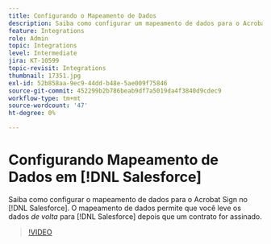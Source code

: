 ```yaml
---
title: Configurando o Mapeamento de Dados
description: Saiba como configurar um mapeamento de dados para o Acrobat Sign em  [!DNL Salesforce]
feature: Integrations
role: Admin
topic: Integrations
level: Intermediate
jira: KT-10599
topic-revisit: Integrations
thumbnail: 17351.jpg
exl-id: 52b858aa-9ec9-44dd-b48e-5ae009f75846
source-git-commit: 452299b2b786beab9df7a5019da4f3840d9cdec9
workflow-type: tm+mt
source-wordcount: '47'
ht-degree: 0%

---
```


# Configurando Mapeamento de Dados em [!DNL Salesforce]

Saiba como configurar o mapeamento de dados para o Acrobat Sign no [!DNL Salesforce]. O mapeamento de dados permite que você leve os dados _de volta_ para [!DNL Salesforce] depois que um contrato for assinado.

>[!VIDEO](https://video.tv.adobe.com/v/3409073?quality=12&learn=on&hidetitle=true)
